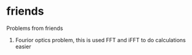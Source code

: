 # friends
Problems from friends 
1. Fourior optics problem, this is used FFT and iFFT to do calculations easier 